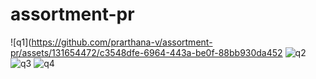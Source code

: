 # assortment-pr
![q1](https://github.com/prarthana-v/assortment-pr/assets/131654472/c3548dfe-6964-443a-be0f-88bb930da452
![q2](https://github.com/prarthana-v/assortment-pr/assets/131654472/9932f6b3-cbd4-4865-a18d-3c4e7cd91857)
![q3](https://github.com/prarthana-v/assortment-pr/assets/131654472/4fdcc7e5-2a16-4c5b-a5e3-165abe7aec05)
![q4](https://github.com/prarthana-v/assortment-pr/assets/131654472/ebd7c3ce-7653-436f-a1a9-8246f24ed2e7)

